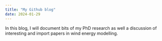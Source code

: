 ```yaml
---
title: "My Github blog"
date: 2024-01-29
---
```


In this blog, I will document bits of my PhD research as well a discussion of interesting and import papers in wind energy modelling. 
